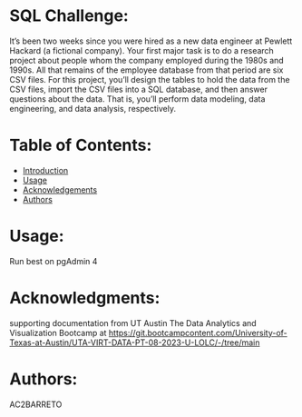 # SQL Challenge:<a name="introduction"></a>
It’s been two weeks since you were hired as a new data engineer at Pewlett Hackard (a fictional company). 
Your first major task is to do a research project about people whom the company employed during the 1980s and 1990s. 
All that remains of the employee database from that period are six CSV files.
For this project, you’ll design the tables to hold the data from the CSV files, 
import the CSV files into a SQL database, and then answer questions about the data.
That is, you’ll perform data modeling, data engineering, and data analysis, respectively.
# Table of Contents:
- [Introduction](#introduction)
- [Usage](#usage)
- [Acknowledgements](#acknowledgemnets)
- [Authors](#authors)
# Usage:<a name="usage"></a>
Run best on pgAdmin 4
# Acknowledgments:<a name="acknowledgemnets"></a>
supporting documentation from UT Austin The Data Analytics and Visualization Bootcamp at https://git.bootcampcontent.com/University-of-Texas-at-Austin/UTA-VIRT-DATA-PT-08-2023-U-LOLC/-/tree/main
# Authors:<a name="authors"></a>
AC2BARRETO
